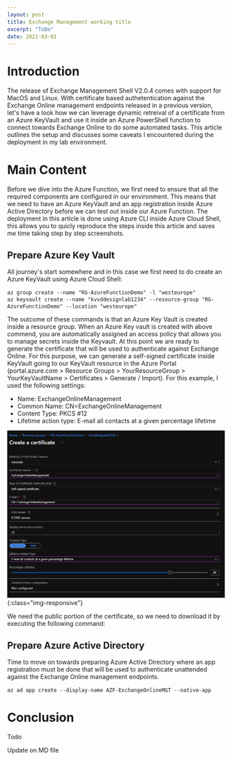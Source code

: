 ```yaml
---
layout: post
title: Exchange Management working title
excerpt: "ToDo"
date: 2021-03-01
---
```


# Introduction

The release of Exchange Management Shell V2.0.4 comes with support for MacOS and Linux. With certificate based authetentication against the Exchange Online management endpoints released in a previous version,  let's have a look how we can leverage dynamic retreival of a certificate from an Azure KeyVault and use it inside an Azure PowerShell function to connect towards Exchange Online to do some automated tasks. This article outlines the setup and discusses some caveats I encountered during the deployment in my lab environment.

# Main Content

Before we dive into the Azure Function, we first need to ensure that all the required components are configured in our environment. This means that we need to have an Azure KeyVault and an app registration inside Azure Active Directory before we can test out inside our Azure Function. The deployment in this article is done using Azure CLI inside Azure Cloud Shell, this allows you to quicly reproduce the steps inside this article and saves me time taking step by step screenshots.

## Prepare Azure Key Vault
All journey's start somewhere and in this case we first need to do create an Azure KeyVault using Azure Cloud Shell:

```CLI 
az group create --name "RG-AzureFunctionDemo" -l "westeurope"
az keyvault create --name "kvvddesignlab1234" --resource-group "RG-AzureFunctionDemo" --location "westeurope"
```

The outcome of these commands is that an Azure Key Vault is created inside a resource group. When an Azure Key vault is created with above commend, you are automatically assigned an access policy that allows you to manage secrets inside the Keyvault. At this point we are ready to generate the certificate that will be used to authenticate against Exchange Online. For this purpose, we can generate a self-signed certificate inside KeyVault going to our KeyVault resource in the Azure Portal (portal.azure.com > Resource Groups > YourResourceGroup > YourKeyVaultName > Certificates > Generate / Import). For this example, I used the following settings:

* Name: ExchangeOnlineManagement
* Common Name: CN=ExchangeOnlineManagement
* Content Type: PKCS #12
* Lifetime action type: E-mail all contacts at a given percentage lifetime

![Create Certificate](/assets/posts/20210302-02/CreateExchangeOnlineCertificate.png){:class="img-responsive"}

We need the public portion of the certificate, so we need to download it by executing the following command:


## Prepare Azure Active Directory
Time to move on towards preparing Azure Active Directory where an app registration must be done that will be used to authenticate unattended against the Exchange Online management endpoints. 

```CLI 
az ad app create --display-name AZF-ExchangeOnlineMGT --native-app
```

## 

# Conclusion

Todo 

Update on MD file